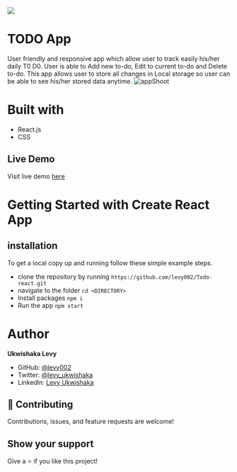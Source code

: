 ![](https://img.shields.io/badge/Microverse-blueviolet)
# TODO App
User friendly and responsive app which allow user to track easily his/her daily T0 D0. User is able to Add new to-do, Edit to current to-do and Delete to-do. This app allows user to store all changes in Local storage so user can be able to see his/her stored data anytime.
![appShoot](https://user-images.githubusercontent.com/87197412/159484443-b2db4e0d-c446-479b-bf94-f3e4600e2fe5.png)

# Built with
- React.js
- CSS

## Live Demo
Visit live demo [here](https://levy002.github.io/Todo-react//)
# Getting Started with Create React App

## installation

To get a local copy up and running follow these simple example steps.

- clone the repository by running
``` https://github.com/levy002/Todo-react.git ```
- navigate to the folder
``` cd <DIRECTORY> ```
- Install packages
``` npm i ```
- Run the app
``` npm start ```

# Author
**Ukwishaka Levy**
- GitHub: [@levy002](https://github.com/levy002)
- Twitter: [@levy_ukwishaka](https://twitter.com/levy_ukwishaka)
- LinkedIn: [Levy Ukwishaka](https://www.linkedin.com/in/levy-ukwishaka-405391223)

## :handshake: Contributing
Contributions, issues, and feature requests are welcome!
## Show your support
Give a :star:️ if you like this project!

